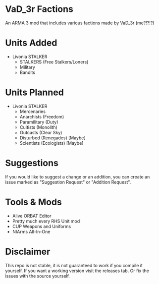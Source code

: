 # VaD_3r Factions

An ARMA 3 mod that includes various factions made by VaD_3r (me?!?!?)

# Units Added
 -  Livonia STALKER
	 - STALKERS (Free Stalkers/Loners)
	 - Military 
 	 - Bandits

# Units Planned
- Livonia STALKER
	 - Mercenaries
	 - Anarchists (Freedom)
	 - Paramilitary (Duty)
	 - Cultists (Monolith)
	 - Outcasts (Clear Sky)
	 - Disturbed (Renegades) [Maybe]
	 - Scientists (Ecologists) [Maybe]


# Suggestions
If you would like to suggest a change or an addition, you can create an issue marked as "Suggestion Request" or "Addition Request".

# Tools & Mods
- Alive ORBAT Editor
- Pretty much every RHS Unit mod
- CUP Weapons and Uniforms
- NIArms All-In-One
# Disclaimer
This repo is not stable, it is not guaranteed to work if you compile it yourself. If you want a working version visit the releases tab. Or fix the issues with the source yourself.
